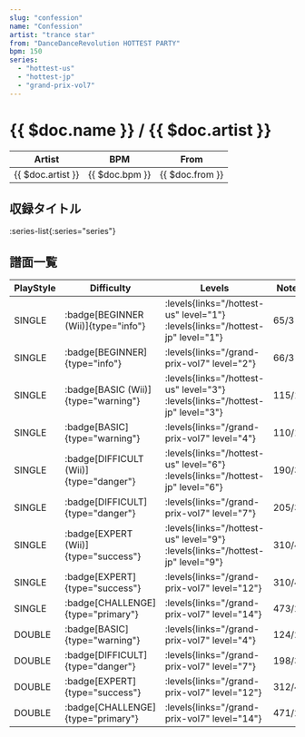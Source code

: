 ```yaml
---
slug: "confession"
name: "Confession"
artist: "trance star"
from: "DanceDanceRevolution HOTTEST PARTY"
bpm: 150
series:
  - "hottest-us"
  - "hottest-jp"
  - "grand-prix-vol7"
---
```


# {{ $doc.name }} / {{ $doc.artist }}

|Artist|BPM|From|
|------|---|----|
|{{ $doc.artist }}|{{ $doc.bpm }}|{{ $doc.from }}|

## 収録タイトル

:series-list{:series="series"}

## 譜面一覧

|PlayStyle|Difficulty|Levels|Notes|Movie|
|---------|----------|------|-----|-----|
|SINGLE| :badge[BEGINNER (Wii)]{type="info"}| :levels{links="/hottest-us" level="1"} :levels{links="/hottest-jp" level="1"}|65/3||
|SINGLE| :badge[BEGINNER]{type="info"}| :levels{links="/grand-prix-vol7" level="2"}|66/3||
|SINGLE| :badge[BASIC (Wii)]{type="warning"}| :levels{links="/hottest-us" level="3"} :levels{links="/hottest-jp" level="3"}|115/17||
|SINGLE| :badge[BASIC]{type="warning"}| :levels{links="/grand-prix-vol7" level="4"}|110/17||
|SINGLE| :badge[DIFFICULT (Wii)]{type="danger"}| :levels{links="/hottest-us" level="6"} :levels{links="/hottest-jp" level="6"}|190/32||
|SINGLE| :badge[DIFFICULT]{type="danger"}| :levels{links="/grand-prix-vol7" level="7"}|205/32||
|SINGLE| :badge[EXPERT (Wii)]{type="success"}| :levels{links="/hottest-us" level="9"} :levels{links="/hottest-jp" level="9"}|310/41||
|SINGLE| :badge[EXPERT]{type="success"}| :levels{links="/grand-prix-vol7" level="12"}|310/41||
|SINGLE| :badge[CHALLENGE]{type="primary"}| :levels{links="/grand-prix-vol7" level="14"}|473/21||
|DOUBLE| :badge[BASIC]{type="warning"}| :levels{links="/grand-prix-vol7" level="4"}|124/20||
|DOUBLE| :badge[DIFFICULT]{type="danger"}| :levels{links="/grand-prix-vol7" level="7"}|198/32||
|DOUBLE| :badge[EXPERT]{type="success"}| :levels{links="/grand-prix-vol7" level="12"}|312/40||
|DOUBLE| :badge[CHALLENGE]{type="primary"}| :levels{links="/grand-prix-vol7" level="14"}|471/21||
